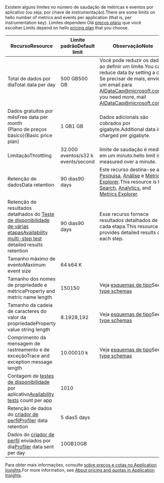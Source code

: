 <span data-ttu-id="a616a-101">Existem alguns limites no número de saudação de métricas e eventos por aplicativo (ou seja, por chave de instrumentação).</span><span class="sxs-lookup"><span data-stu-id="a616a-101">There are some limits on hello number of metrics and events per application (that is, per instrumentation key).</span></span> <span data-ttu-id="a616a-102">Limites dependem Olá [preços plano](https://azure.microsoft.com/pricing/details/application-insights/) que você escolher.</span><span class="sxs-lookup"><span data-stu-id="a616a-102">Limits depend on hello [pricing plan](https://azure.microsoft.com/pricing/details/application-insights/) that you choose.</span></span>

| <span data-ttu-id="a616a-103">**Recurso**</span><span class="sxs-lookup"><span data-stu-id="a616a-103">**Resource**</span></span> | <span data-ttu-id="a616a-104">**Limite padrão**</span><span class="sxs-lookup"><span data-stu-id="a616a-104">**Default limit**</span></span> | <span data-ttu-id="a616a-105">**Observação**</span><span class="sxs-lookup"><span data-stu-id="a616a-105">**Note**</span></span>
| --- | --- | --- |
| <span data-ttu-id="a616a-106">Total de dados por dia</span><span class="sxs-lookup"><span data-stu-id="a616a-106">Total data per day</span></span> | <span data-ttu-id="a616a-107">500 GB</span><span class="sxs-lookup"><span data-stu-id="a616a-107">500 GB</span></span> | <span data-ttu-id="a616a-108">Você pode reduzir os dados ao definir um limite.</span><span class="sxs-lookup"><span data-stu-id="a616a-108">You can reduce data by setting a cap.</span></span> <span data-ttu-id="a616a-109">Se precisar de mais, envie um email para AIDataCap@microsoft.com.</span><span class="sxs-lookup"><span data-stu-id="a616a-109">If you need more, mail AIDataCap@microsoft.com.</span></span>
| <span data-ttu-id="a616a-110">Dados gratuitos por mês</span><span class="sxs-lookup"><span data-stu-id="a616a-110">Free data per month</span></span><br/> <span data-ttu-id="a616a-111">(Plano de preços básico)</span><span class="sxs-lookup"><span data-stu-id="a616a-111">(Basic price plan)</span></span> | <span data-ttu-id="a616a-112">1 GB</span><span class="sxs-lookup"><span data-stu-id="a616a-112">1 GB</span></span> | <span data-ttu-id="a616a-113">Dados adicionais são cobrados por gigabyte.</span><span class="sxs-lookup"><span data-stu-id="a616a-113">Additional data is charged per gigabyte.</span></span>
| <span data-ttu-id="a616a-114">Limitação</span><span class="sxs-lookup"><span data-stu-id="a616a-114">Throttling</span></span> | <span data-ttu-id="a616a-115">32.000 eventos/s</span><span class="sxs-lookup"><span data-stu-id="a616a-115">32 k events/second</span></span> | <span data-ttu-id="a616a-116">limite de saudação é medida em um minuto.</span><span class="sxs-lookup"><span data-stu-id="a616a-116">hello limit is measured over a minute.</span></span>
| <span data-ttu-id="a616a-117">Retenção de dados</span><span class="sxs-lookup"><span data-stu-id="a616a-117">Data retention</span></span> | <span data-ttu-id="a616a-118">90 dias</span><span class="sxs-lookup"><span data-stu-id="a616a-118">90 days</span></span> | <span data-ttu-id="a616a-119">Este recurso destina-se a [Pesquisa](../articles/application-insights/app-insights-diagnostic-search.md), [Análise](../articles/application-insights/app-insights-analytics.md) e [Metrics Explorer](../articles/application-insights/app-insights-metrics-explorer.md).</span><span class="sxs-lookup"><span data-stu-id="a616a-119">This resource is for [Search](../articles/application-insights/app-insights-diagnostic-search.md), [Analytics](../articles/application-insights/app-insights-analytics.md), and [Metrics Explorer](../articles/application-insights/app-insights-metrics-explorer.md).</span></span>
| <span data-ttu-id="a616a-120">Retenção de resultados detalhados do [Teste de disponibilidade de várias etapas](../articles/application-insights/app-insights-monitor-web-app-availability.md#multi-step-web-tests)</span><span class="sxs-lookup"><span data-stu-id="a616a-120">[Availability multi-step test](../articles/application-insights/app-insights-monitor-web-app-availability.md#multi-step-web-tests) detailed results retention</span></span> | <span data-ttu-id="a616a-121">90 dias</span><span class="sxs-lookup"><span data-stu-id="a616a-121">90 days</span></span> | <span data-ttu-id="a616a-122">Esse recurso fornece resultados detalhados de cada etapa.</span><span class="sxs-lookup"><span data-stu-id="a616a-122">This resource provides detailed results of each step.</span></span>
| <span data-ttu-id="a616a-123">Tamanho máximo de evento</span><span class="sxs-lookup"><span data-stu-id="a616a-123">Maximum event size</span></span> | <span data-ttu-id="a616a-124">64 k</span><span class="sxs-lookup"><span data-stu-id="a616a-124">64 K</span></span> | 
| <span data-ttu-id="a616a-125">Tamanho dos nomes de propriedade e métrica</span><span class="sxs-lookup"><span data-stu-id="a616a-125">Property and metric name length</span></span> | <span data-ttu-id="a616a-126">150</span><span class="sxs-lookup"><span data-stu-id="a616a-126">150</span></span> | <span data-ttu-id="a616a-127">Veja [esquemas de tipo](https://github.com/Microsoft/ApplicationInsights-Home/blob/master/EndpointSpecs/Schemas/Docs/)</span><span class="sxs-lookup"><span data-stu-id="a616a-127">See [type schemas](https://github.com/Microsoft/ApplicationInsights-Home/blob/master/EndpointSpecs/Schemas/Docs/)</span></span>
| <span data-ttu-id="a616a-128">Tamanho da cadeia de caracteres do valor da propriedade</span><span class="sxs-lookup"><span data-stu-id="a616a-128">Property value string length</span></span> | <span data-ttu-id="a616a-129">8.192</span><span class="sxs-lookup"><span data-stu-id="a616a-129">8,192</span></span> | <span data-ttu-id="a616a-130">Veja [esquemas de tipo](https://github.com/Microsoft/ApplicationInsights-Home/blob/master/EndpointSpecs/Schemas/Docs/)</span><span class="sxs-lookup"><span data-stu-id="a616a-130">See [type schemas](https://github.com/Microsoft/ApplicationInsights-Home/blob/master/EndpointSpecs/Schemas/Docs/)</span></span>
| <span data-ttu-id="a616a-131">Comprimento da mensagem de rastreamento e de exceção</span><span class="sxs-lookup"><span data-stu-id="a616a-131">Trace and exception message length</span></span> | <span data-ttu-id="a616a-132">10.000</span><span class="sxs-lookup"><span data-stu-id="a616a-132">10 k</span></span> | <span data-ttu-id="a616a-133">Veja [esquemas de tipo](https://github.com/Microsoft/ApplicationInsights-Home/blob/master/EndpointSpecs/Schemas/Docs/)</span><span class="sxs-lookup"><span data-stu-id="a616a-133">See [type schemas](https://github.com/Microsoft/ApplicationInsights-Home/blob/master/EndpointSpecs/Schemas/Docs/)</span></span>
| <span data-ttu-id="a616a-134">Contagem de [testes de disponibilidade](../articles/application-insights/app-insights-monitor-web-app-availability.md) por aplicativo</span><span class="sxs-lookup"><span data-stu-id="a616a-134">[Availability tests](../articles/application-insights/app-insights-monitor-web-app-availability.md) count per app</span></span>  | <span data-ttu-id="a616a-135">10</span><span class="sxs-lookup"><span data-stu-id="a616a-135">10</span></span> |
| <span data-ttu-id="a616a-136">Retenção de dados do [criador de perfil](../articles/application-insights/app-insights-profiler.md)</span><span class="sxs-lookup"><span data-stu-id="a616a-136">[Profiler](../articles/application-insights/app-insights-profiler.md) data retention</span></span> | <span data-ttu-id="a616a-137">5 dias</span><span class="sxs-lookup"><span data-stu-id="a616a-137">5 days</span></span> |
| <span data-ttu-id="a616a-138">Dados do [criador de perfil](../articles/application-insights/app-insights-profiler.md) enviados por dia</span><span class="sxs-lookup"><span data-stu-id="a616a-138">[Profiler](../articles/application-insights/app-insights-profiler.md) data sent per day</span></span> | <span data-ttu-id="a616a-139">10GB</span><span class="sxs-lookup"><span data-stu-id="a616a-139">10GB</span></span> |

<span data-ttu-id="a616a-140">Para obter mais informações, consulte [sobre preços e cotas no Application Insights](../articles/application-insights/app-insights-pricing.md).</span><span class="sxs-lookup"><span data-stu-id="a616a-140">For more information, see [About pricing and quotas in Application Insights](../articles/application-insights/app-insights-pricing.md).</span></span>

